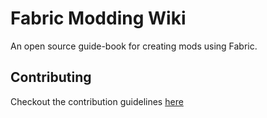 # Fabric Modding Wiki

An open source guide-book for creating mods using Fabric.

## Contributing

Checkout the contribution guidelines [here](https://fabric.moddedmc.wiki/contributing)
